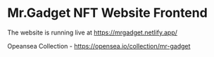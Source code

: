 # Mr.Gadget NFT Website Frontend

The website is running live at https://mrgadget.netlify.app/

Opeansea Collection - https://opensea.io/collection/mr-gadget

